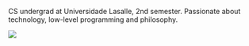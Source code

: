 CS undergrad at Universidade Lasalle, 2nd semester. Passionate about technology, low-level programming and philosophy.
<p align="left">
  <a href="https://skillicons.dev">
    <img src="https://skillicons.dev/icons?i=c,cpp,cs,dotnet,html,css,js,git&perline=8" />
  </a>
</p>
